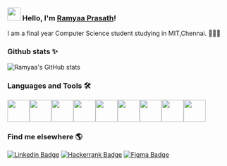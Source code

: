 ### <img src="https://media.giphy.com/media/hvRJCLFzcasrR4ia7z/giphy.gif" width="30px"> Hello, I'm [Ramyaa Prasath](https://github.com/ramyaaprasath)!

I am a final year Computer Science student studying in MIT,Chennai. 👩🏻‍💻

### Github stats ✨

![Ramyaa's GitHub stats](https://github-readme-stats.vercel.app/api?username=ramyaaprasath&show_icons=true&theme=cobalt)

### Languages and Tools 🛠
<img src="https://cdn4.iconfinder.com/data/icons/coding-files-extensions/512/coding-file-extension-c-2-256.png" width="50"><img src="https://cdn2.iconfinder.com/data/icons/coding-files-extensions/512/coding-file-extension-c-256.png" width="50"><img src="https://cdn2.iconfinder.com/data/icons/coding-files-extensions/512/coding-file-extension-python-2-256.png" width="50"><img src="https://user-images.githubusercontent.com/75536064/149650039-d602a905-47f4-4e58-946c-492cd29ef32b.png" width="50"><img src="https://cdn2.iconfinder.com/data/icons/coding-files-extensions/512/coding-file-extension-html-256.png" width="50"><img src="https://cdn2.iconfinder.com/data/icons/coding-files-extensions/512/coding-file-extension-css-256.png" width="50"><img src="https://cdn2.iconfinder.com/data/icons/coding-files-extensions/512/coding-file-extension-javascript-256.png" width="50"><img src="https://cdn2.iconfinder.com/data/icons/coding-files-extensions/512/coding-file-extension-php-256.png" width="50"><img src="https://cdn2.iconfinder.com/data/icons/coding-files-extensions/512/coding-file-extension-sql-256.png" width="50">

### Find me elsewhere 🌎

[![Linkedin Badge](https://img.shields.io/badge/linkedin-%230077B5.svg?style=for-the-badge&logo=linkedin&logoColor=white&link=https://www.linkedin.com/in/ramyaaprasath/)](https://www.linkedin.com/in/ramyaaprasath/)
[![Hackerrank Badge](https://img.shields.io/badge/-Hackerrank-2EC866?style=for-the-badge&logo=HackerRank&logoColor=white&link=https://www.hackerrank.com/ramyaaprasath?hr_r=1/)](https://www.hackerrank.com/ramyaaprasath?hr_r=1/)
[![Figma Badge](https://img.shields.io/badge/figma-%23F24E1E.svg?style=for-the-badge&logo=figma&logoColor=white)](https://www.figma.com/@ramyaaprasath)





